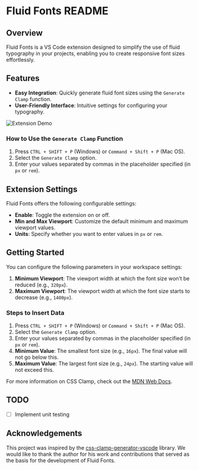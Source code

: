 # Fluid Fonts README

## Overview

Fluid Fonts is a VS Code extension designed to simplify the use of fluid typography in your projects, enabling you to create responsive font sizes effortlessly.

## Features

- **Easy Integration**: Quickly generate fluid font sizes using the `Generate Clamp` function.
- **User-Friendly Interface**: Intuitive settings for configuring your typography.

![Extension Demo](https://s11.gifyu.com/images/SApiR.gif)

### How to Use the `Generate Clamp` Function

1. Press `CTRL + SHIFT + P` (Windows) or `Command + Shift + P` (Mac OS).
2. Select the `Generate Clamp` option.
3. Enter your values separated by commas in the placeholder specified (in `px` or `rem`).

## Extension Settings

Fluid Fonts offers the following configurable settings:

- **Enable**: Toggle the extension on or off.
- **Min and Max Viewport**: Customize the default minimum and maximum viewport values.
- **Units**: Specify whether you want to enter values in `px` or `rem`.

## Getting Started

You can configure the following parameters in your workspace settings:

1. **Minimum Viewport**: The viewport width at which the font size won’t be reduced (e.g., `320px`).
2. **Maximum Viewport**: The viewport width at which the font size starts to decrease (e.g., `1400px`).

### Steps to Insert Data

1. Press `CTRL + SHIFT + P` (Windows) or `Command + Shift + P` (Mac OS).
2. Select the `Generate Clamp` option.
3. Enter your values separated by commas in the placeholder specified (in `px` or `rem`).
4. **Minimum Value**: The smallest font size (e.g., `16px`). The final value will not go below this.
5. **Maximum Value**: The largest font size (e.g., `24px`). The starting value will not exceed this.

For more information on CSS Clamp, check out the [MDN Web Docs](https://developer.mozilla.org/en-US/docs/Web/CSS/clamp).

## TODO

- [ ] Implement unit testing

## Acknowledgements 

This project was inspired by the [css-clamp-generator-vscode](https://github.com/karnauhmax/css-clamp-generator-vscode) library. 
We would like to thank the author for his work and contributions that served as the basis for the development of Fluid Fonts.
